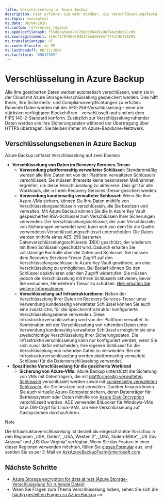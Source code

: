 ```yaml
---
title: Verschlüsselung in Azure Backup
description: Hier erfahren Sie mehr darüber, wie Verschlüsselungsfeatures in Azure Backup Sie dabei unterstützen, Ihre Sicherungsdaten zu schützen und die Sicherheitsanforderungen Ihres Unternehmens zu erfüllen.
ms.topic: conceptual
ms.date: 08/04/2020
ms.custom: references_regions
ms.openlocfilehash: f55deba58cd7b725bd030409296794e5de911c09
ms.sourcegitcommit: 419cf179f9597936378ed5098ef77437dbf16295
ms.translationtype: HT
ms.contentlocale: de-DE
ms.lasthandoff: 08/27/2020
ms.locfileid: "89017905"
---
```

# <a name="encryption-in-azure-backup"></a>Verschlüsselung in Azure Backup

Alle Ihre gesicherten Daten werden automatisch verschlüsselt, wenn sie in der Cloud mit Azure Storage-Verschlüsselung gespeichert werden. Dies hilft Ihnen, Ihre Sicherheits- und Complianceverpflichtungen zu erfüllen. Ruhende Daten werden mit der AES-256-Verschlüsselung – einer der stärksten verfügbaren Blockchiffren – verschlüsselt und sind mit dem FIPS 140-2-Standard konform. Zusätzlich zur Verschlüsselung ruhender Daten werden alle Ihre Sicherungsdaten während der Übertragung über HTTPS übertragen. Sie bleiben immer im Azure-Backbone-Netzwerk.

## <a name="levels-of-encryption-in-azure-backup"></a>Verschlüsselungsebenen in Azure Backup

Azure Backup umfasst Verschlüsselung auf zwei Ebenen:

- **Verschlüsselung von Daten im Recovery Services-Tresor**
  - **Verwendung plattformseitig verwalteter Schlüssel:** Standardmäßig werden alle Ihre Daten mit von der Plattform verwalteten Schlüsseln verschlüsselt. Sie müssen Ihrerseits keine besonderen Maßnahmen ergreifen, um diese Verschlüsselung zu aktivieren. Dies gilt für alle Workloads, die in Ihrem Recovery Services-Tresor gesichert werden.
  - **Verwendung kundenseitig verwalteter Schlüssel:** Wenn Sie Ihre Azure-VMs sichern, können Sie Ihre Daten mithilfe von Verschlüsselungsschlüsseln verschlüsseln, die Sie besitzen und verwalten. Mit Azure Backup können Sie die in Azure Key Vault gespeicherten RSA-Schlüssel zum Verschlüsseln Ihrer Sicherungen verwenden. Der Verschlüsselungsschlüssel, der zum Verschlüsseln von Sicherungen verwendet wird, kann sich von dem für die Quelle verwendeten Verschlüsselungsschlüssel unterscheiden. Die Daten werden mithilfe eines AES-256 basierten Datenverschlüsselungsschlüssels (DEK) geschützt, der wiederum mit Ihren Schlüsseln geschützt wird. Dadurch erhalten Sie vollständige Kontrolle über die Daten und Schlüssel. Sie müssen dem Recovery Services-Tresor Zugriff auf den Verschlüsselungsschlüssel in Azure Key Vault gewähren, um eine Verschlüsselung zu ermöglichen. Bei Bedarf können Sie den Schlüssel deaktivieren oder den Zugriff widerrufen. Sie müssen jedoch die Verschlüsselung mit ihren Schlüsseln aktivieren, bevor Sie versuchen, Elemente im Tresor zu schützen. [Hier erhalten Sie weitere Informationen](encryption-at-rest-with-cmk.md).
  - **Verschlüsselung auf Infrastrukturebene:** Neben der Verschlüsselung Ihrer Daten im Recovery Services-Tresor unter Verwendung kundenseitig verwalteter Schlüssel können Sie auch eine zusätzliche, für die Speicherinfrastruktur konfigurierte Verschlüsselungsebene verwenden. Diese Infrastrukturverschlüsselung wird von der Plattform verwaltet. In Kombination mit der Verschlüsselung von ruhenden Daten unter Verwendung kundenseitig verwalteter Schlüssel ermöglicht sie eine zweischichtige Verschlüsselung Ihrer Sicherungsdaten. Die Infrastrukturverschlüsselung kann nur konfiguriert werden, wenn Sie sich zuvor dafür entscheiden, Ihre eigenen Schlüssel für die Verschlüsselung von ruhenden Daten zu verwenden. Bei der Infrastrukturverschlüsselung werden plattformseitig verwaltete Schlüssel für die Datenverschlüsselung verwendet.
- **Spezifische Verschlüsselung für die gesicherte Workload**  
  - **Sicherung von Azure-VMs:** Azure Backup unterstützt die Sicherung von VMs mit Datenträgern, die mit [plattformseitig verwalteten Schlüsseln](https://docs.microsoft.com/azure/virtual-machines/windows/disk-encryption#platform-managed-keys) verschlüsselt werden sowie mit [kundenseitig verwalteten Schlüsseln](https://docs.microsoft.com/azure/virtual-machines/windows/disk-encryption#customer-managed-keys), die Sie besitzen und verwalten. Darüber hinaus können Sie auch virtuelle Azure-Computer sichern, deren Datenträger für Betriebssystem oder Daten mithilfe von [Azure Disk Encryption](backup-azure-vms-encryption.md#encryption-support-using-ade) verschlüsselt werden. ADE verwendet BitLocker für Windows-VMs bzw. DM-Crypt für Linux-VMs, um eine Verschlüsselung auf Gastsystemen durchzuführen.

>[!NOTE]
>Die Infrastrukturverschlüsselung ist derzeit als eingeschränkte Vorschau in den Regionen „USA, Osten“, „USA, Westen 2“, „USA, Süden-Mitte“, „US Gov Arizona“ und „US Gov Virginia“ verfügbar. Wenn Sie das Feature in einer dieser Regionen verwenden möchten, füllen Sie [dieses Formular](https://forms.office.com/Pages/ResponsePage.aspx?id=v4j5cvGGr0GRqy180BHbR0H3_nezt2RNkpBCUTbWEapUN0VHNEpJS0ZUWklUNVdJSTEzR0hIOVRMVC4u) aus, und senden Sie es per E-Mail an [AskAzureBackupTeam@microsoft.com](mailto:AskAzureBackupTeam@microsoft.com).

## <a name="next-steps"></a>Nächste Schritte

- [Azure Storage encryption for data at rest (Azure Storage-Verschlüsselung für ruhende Daten)](https://docs.microsoft.com/azure/storage/common/storage-service-encryption)
- Wenn Sie Fragen zum Thema Verschlüsselung haben, sehen Sie sich die [häufig gestellten Fragen zu Azure Backup](backup-azure-backup-faq.md#encryption) an.
